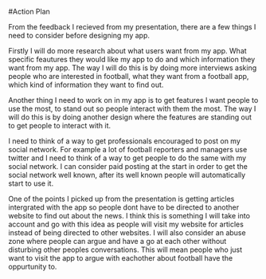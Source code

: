 #Action Plan

From the feedback I recieved from my presentation, there are a few things I need to consider before designing my app. 

Firstly I will do more research about what users want from my app. What specific feautures they would like my app to do and which information they want from my app. The way I will do this is by doing more interviews asking people who are interested in football, what they want from a football app, which kind of information they want to find out. 

Another thing I need to work on in my app is to get features I want people to use the most, to stand out so people interact with them the most. The way I will do this is by doing another design where the features are standing out to get people to interact with it. 

I need to think of a way to get professionals encouraged to post on my social network. For example a lot of football reporters and managers use twitter and I need to think of a way to get people to do the same with my social network. I can consider paid posting at the start in order to get the social network well known, after its well known people will automatically start to use it.

One of the points I picked up from the presentation is getting articles intergrated with the app so people dont have to be directed to another website to find out about the news. I think this is something I will take into account and go with this idea as people will visit my website for articles instead of being directed to other websites. I will also consider an abuse zone where people can argue and have a go at each other without disturbing other peoples conversations. This will mean people who just want to visit the app to argue with eachother about football have the oppurtunity to. 





